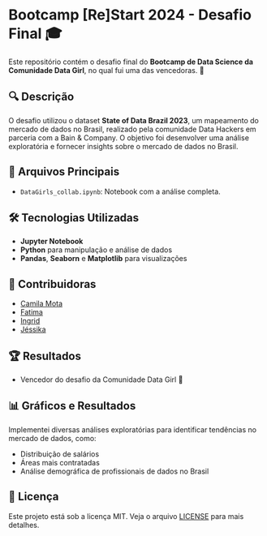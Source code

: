 # Bootcamp [Re]Start 2024 - Desafio Final 🎓

Este repositório contém o desafio final do **Bootcamp de Data Science da Comunidade Data Girl**, no qual fui uma das vencedoras. 🚀

## 🔍 Descrição

O desafio utilizou o dataset **State of Data Brazil 2023**, um mapeamento do mercado de dados no Brasil, realizado pela comunidade Data Hackers em parceria com a Bain & Company. O objetivo foi desenvolver uma análise exploratória e fornecer insights sobre o mercado de dados no Brasil.

## 📁 Arquivos Principais

- `DataGirls_collab.ipynb`: Notebook com a análise completa.

## 🛠️ Tecnologias Utilizadas

- **Jupyter Notebook**
- **Python** para manipulação e análise de dados
- **Pandas**, **Seaborn** e **Matplotlib** para visualizações

## 🤝 Contribuidoras

- [Camila Mota](https://www.linkedin.com/in/camila-rodrigues-mota/)
- [Fatima](https://www.linkedin.com/in/teixeira-fatima/)
- [Ingrid](https://www.linkedin.com/in/ingrid-macario/)
- [Jéssika](https://www.linkedin.com/in/jessikaguido/)

## 🏆 Resultados

- Vencedor do desafio da Comunidade Data Girl 🎉

## 📊 Gráficos e Resultados

Implementei diversas análises exploratórias para identificar tendências no mercado de dados, como:

- Distribuição de salários
- Áreas mais contratadas
- Análise demográfica de profissionais de dados no Brasil

## 📝 Licença

Este projeto está sob a licença MIT. Veja o arquivo [LICENSE](./LICENSE) para mais detalhes.
